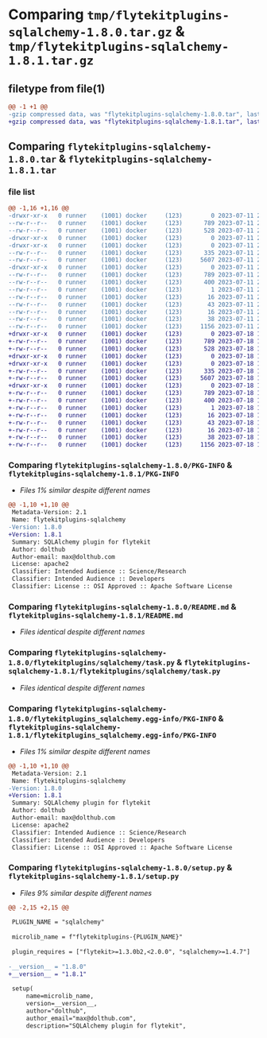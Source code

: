 # Comparing `tmp/flytekitplugins-sqlalchemy-1.8.0.tar.gz` & `tmp/flytekitplugins-sqlalchemy-1.8.1.tar.gz`

## filetype from file(1)

```diff
@@ -1 +1 @@
-gzip compressed data, was "flytekitplugins-sqlalchemy-1.8.0.tar", last modified: Tue Jul 11 22:07:26 2023, max compression
+gzip compressed data, was "flytekitplugins-sqlalchemy-1.8.1.tar", last modified: Tue Jul 18 18:01:44 2023, max compression
```

## Comparing `flytekitplugins-sqlalchemy-1.8.0.tar` & `flytekitplugins-sqlalchemy-1.8.1.tar`

### file list

```diff
@@ -1,16 +1,16 @@
-drwxr-xr-x   0 runner    (1001) docker     (123)        0 2023-07-11 22:07:26.503770 flytekitplugins-sqlalchemy-1.8.0/
--rw-r--r--   0 runner    (1001) docker     (123)      789 2023-07-11 22:07:26.503770 flytekitplugins-sqlalchemy-1.8.0/PKG-INFO
--rw-r--r--   0 runner    (1001) docker     (123)      528 2023-07-11 22:06:52.000000 flytekitplugins-sqlalchemy-1.8.0/README.md
-drwxr-xr-x   0 runner    (1001) docker     (123)        0 2023-07-11 22:07:26.503770 flytekitplugins-sqlalchemy-1.8.0/flytekitplugins/
-drwxr-xr-x   0 runner    (1001) docker     (123)        0 2023-07-11 22:07:26.503770 flytekitplugins-sqlalchemy-1.8.0/flytekitplugins/sqlalchemy/
--rw-r--r--   0 runner    (1001) docker     (123)      335 2023-07-11 22:06:52.000000 flytekitplugins-sqlalchemy-1.8.0/flytekitplugins/sqlalchemy/__init__.py
--rw-r--r--   0 runner    (1001) docker     (123)     5607 2023-07-11 22:06:52.000000 flytekitplugins-sqlalchemy-1.8.0/flytekitplugins/sqlalchemy/task.py
-drwxr-xr-x   0 runner    (1001) docker     (123)        0 2023-07-11 22:07:26.503770 flytekitplugins-sqlalchemy-1.8.0/flytekitplugins_sqlalchemy.egg-info/
--rw-r--r--   0 runner    (1001) docker     (123)      789 2023-07-11 22:07:26.000000 flytekitplugins-sqlalchemy-1.8.0/flytekitplugins_sqlalchemy.egg-info/PKG-INFO
--rw-r--r--   0 runner    (1001) docker     (123)      400 2023-07-11 22:07:26.000000 flytekitplugins-sqlalchemy-1.8.0/flytekitplugins_sqlalchemy.egg-info/SOURCES.txt
--rw-r--r--   0 runner    (1001) docker     (123)        1 2023-07-11 22:07:26.000000 flytekitplugins-sqlalchemy-1.8.0/flytekitplugins_sqlalchemy.egg-info/dependency_links.txt
--rw-r--r--   0 runner    (1001) docker     (123)       16 2023-07-11 22:07:26.000000 flytekitplugins-sqlalchemy-1.8.0/flytekitplugins_sqlalchemy.egg-info/namespace_packages.txt
--rw-r--r--   0 runner    (1001) docker     (123)       43 2023-07-11 22:07:26.000000 flytekitplugins-sqlalchemy-1.8.0/flytekitplugins_sqlalchemy.egg-info/requires.txt
--rw-r--r--   0 runner    (1001) docker     (123)       16 2023-07-11 22:07:26.000000 flytekitplugins-sqlalchemy-1.8.0/flytekitplugins_sqlalchemy.egg-info/top_level.txt
--rw-r--r--   0 runner    (1001) docker     (123)       38 2023-07-11 22:07:26.503770 flytekitplugins-sqlalchemy-1.8.0/setup.cfg
--rw-r--r--   0 runner    (1001) docker     (123)     1156 2023-07-11 22:07:11.000000 flytekitplugins-sqlalchemy-1.8.0/setup.py
+drwxr-xr-x   0 runner    (1001) docker     (123)        0 2023-07-18 18:01:44.015022 flytekitplugins-sqlalchemy-1.8.1/
+-rw-r--r--   0 runner    (1001) docker     (123)      789 2023-07-18 18:01:44.015022 flytekitplugins-sqlalchemy-1.8.1/PKG-INFO
+-rw-r--r--   0 runner    (1001) docker     (123)      528 2023-07-18 18:01:17.000000 flytekitplugins-sqlalchemy-1.8.1/README.md
+drwxr-xr-x   0 runner    (1001) docker     (123)        0 2023-07-18 18:01:44.015022 flytekitplugins-sqlalchemy-1.8.1/flytekitplugins/
+drwxr-xr-x   0 runner    (1001) docker     (123)        0 2023-07-18 18:01:44.015022 flytekitplugins-sqlalchemy-1.8.1/flytekitplugins/sqlalchemy/
+-rw-r--r--   0 runner    (1001) docker     (123)      335 2023-07-18 18:01:17.000000 flytekitplugins-sqlalchemy-1.8.1/flytekitplugins/sqlalchemy/__init__.py
+-rw-r--r--   0 runner    (1001) docker     (123)     5607 2023-07-18 18:01:17.000000 flytekitplugins-sqlalchemy-1.8.1/flytekitplugins/sqlalchemy/task.py
+drwxr-xr-x   0 runner    (1001) docker     (123)        0 2023-07-18 18:01:44.015022 flytekitplugins-sqlalchemy-1.8.1/flytekitplugins_sqlalchemy.egg-info/
+-rw-r--r--   0 runner    (1001) docker     (123)      789 2023-07-18 18:01:43.000000 flytekitplugins-sqlalchemy-1.8.1/flytekitplugins_sqlalchemy.egg-info/PKG-INFO
+-rw-r--r--   0 runner    (1001) docker     (123)      400 2023-07-18 18:01:43.000000 flytekitplugins-sqlalchemy-1.8.1/flytekitplugins_sqlalchemy.egg-info/SOURCES.txt
+-rw-r--r--   0 runner    (1001) docker     (123)        1 2023-07-18 18:01:43.000000 flytekitplugins-sqlalchemy-1.8.1/flytekitplugins_sqlalchemy.egg-info/dependency_links.txt
+-rw-r--r--   0 runner    (1001) docker     (123)       16 2023-07-18 18:01:43.000000 flytekitplugins-sqlalchemy-1.8.1/flytekitplugins_sqlalchemy.egg-info/namespace_packages.txt
+-rw-r--r--   0 runner    (1001) docker     (123)       43 2023-07-18 18:01:43.000000 flytekitplugins-sqlalchemy-1.8.1/flytekitplugins_sqlalchemy.egg-info/requires.txt
+-rw-r--r--   0 runner    (1001) docker     (123)       16 2023-07-18 18:01:43.000000 flytekitplugins-sqlalchemy-1.8.1/flytekitplugins_sqlalchemy.egg-info/top_level.txt
+-rw-r--r--   0 runner    (1001) docker     (123)       38 2023-07-18 18:01:44.015022 flytekitplugins-sqlalchemy-1.8.1/setup.cfg
+-rw-r--r--   0 runner    (1001) docker     (123)     1156 2023-07-18 18:01:33.000000 flytekitplugins-sqlalchemy-1.8.1/setup.py
```

### Comparing `flytekitplugins-sqlalchemy-1.8.0/PKG-INFO` & `flytekitplugins-sqlalchemy-1.8.1/PKG-INFO`

 * *Files 1% similar despite different names*

```diff
@@ -1,10 +1,10 @@
 Metadata-Version: 2.1
 Name: flytekitplugins-sqlalchemy
-Version: 1.8.0
+Version: 1.8.1
 Summary: SQLAlchemy plugin for flytekit
 Author: dolthub
 Author-email: max@dolthub.com
 License: apache2
 Classifier: Intended Audience :: Science/Research
 Classifier: Intended Audience :: Developers
 Classifier: License :: OSI Approved :: Apache Software License
```

### Comparing `flytekitplugins-sqlalchemy-1.8.0/README.md` & `flytekitplugins-sqlalchemy-1.8.1/README.md`

 * *Files identical despite different names*

### Comparing `flytekitplugins-sqlalchemy-1.8.0/flytekitplugins/sqlalchemy/task.py` & `flytekitplugins-sqlalchemy-1.8.1/flytekitplugins/sqlalchemy/task.py`

 * *Files identical despite different names*

### Comparing `flytekitplugins-sqlalchemy-1.8.0/flytekitplugins_sqlalchemy.egg-info/PKG-INFO` & `flytekitplugins-sqlalchemy-1.8.1/flytekitplugins_sqlalchemy.egg-info/PKG-INFO`

 * *Files 1% similar despite different names*

```diff
@@ -1,10 +1,10 @@
 Metadata-Version: 2.1
 Name: flytekitplugins-sqlalchemy
-Version: 1.8.0
+Version: 1.8.1
 Summary: SQLAlchemy plugin for flytekit
 Author: dolthub
 Author-email: max@dolthub.com
 License: apache2
 Classifier: Intended Audience :: Science/Research
 Classifier: Intended Audience :: Developers
 Classifier: License :: OSI Approved :: Apache Software License
```

### Comparing `flytekitplugins-sqlalchemy-1.8.0/setup.py` & `flytekitplugins-sqlalchemy-1.8.1/setup.py`

 * *Files 9% similar despite different names*

```diff
@@ -2,15 +2,15 @@
 
 PLUGIN_NAME = "sqlalchemy"
 
 microlib_name = f"flytekitplugins-{PLUGIN_NAME}"
 
 plugin_requires = ["flytekit>=1.3.0b2,<2.0.0", "sqlalchemy>=1.4.7"]
 
-__version__ = "1.8.0"
+__version__ = "1.8.1"
 
 setup(
     name=microlib_name,
     version=__version__,
     author="dolthub",
     author_email="max@dolthub.com",
     description="SQLAlchemy plugin for flytekit",
```

